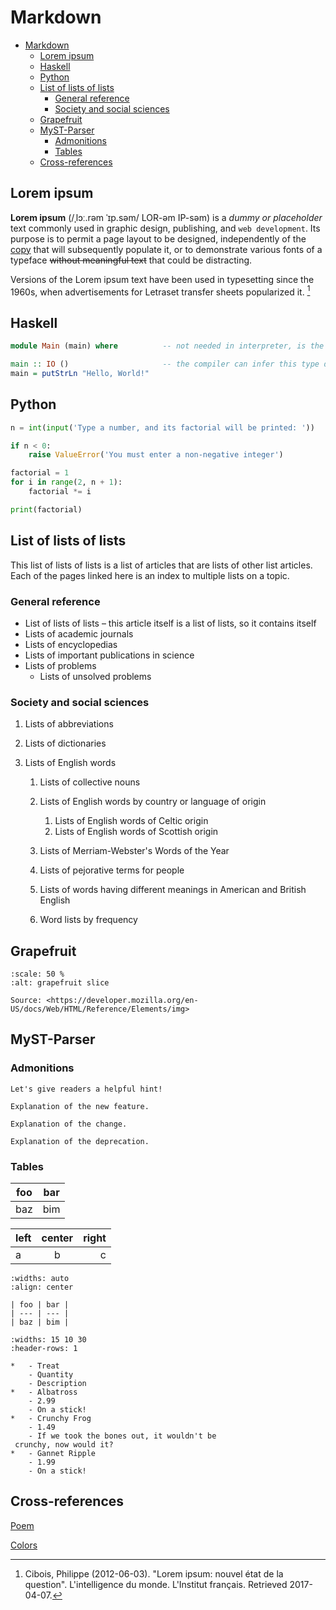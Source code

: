 # Markdown

- [Markdown](#markdown)
  - [Lorem ipsum](#lorem-ipsum)
  - [Haskell](#haskell)
  - [Python](#python)
  - [List of lists of lists](#list-of-lists-of-lists)
    - [General reference](#general-reference)
    - [Society and social sciences](#society-and-social-sciences)
  - [Grapefruit](#grapefruit)
  - [MyST-Parser](#myst-parser)
    - [Admonitions](#admonitions)
    - [Tables](#tables)
  - [Cross-references](#cross-references)

## Lorem ipsum

**Lorem ipsum** (/ˌlɔː.rəm ˈɪp.səm/ LOR-əm IP-səm) is a _dummy or placeholder_ text
commonly used in graphic design, publishing, and `web development`. Its purpose is to
permit a page layout to be designed, independently of the [copy] that will subsequently
populate it, or to demonstrate various fonts of a typeface ~~without meaningful text~~
that could be distracting.

Versions of the Lorem ipsum text have been used in typesetting since the 1960s, when
advertisements for Letraset transfer sheets popularized it. [^1]

[copy]: https://en.wikipedia.org/wiki/Copy_(publishing)

[^1]:
    Cibois, Philippe (2012-06-03). "Lorem ipsum: nouvel état de la question".
    L'intelligence du monde. L'Institut français. Retrieved 2017-04-07.

## Haskell

```hs
module Main (main) where          -- not needed in interpreter, is the default in a module file

main :: IO ()                     -- the compiler can infer this type definition
main = putStrLn "Hello, World!"
```

## Python

```py
n = int(input('Type a number, and its factorial will be printed: '))

if n < 0:
    raise ValueError('You must enter a non-negative integer')

factorial = 1
for i in range(2, n + 1):
    factorial *= i

print(factorial)
```

## List of lists of lists

This list of lists of lists is a list of articles that are lists of other list articles.
Each of the pages linked here is an index to multiple lists on a topic.

### General reference

- List of lists of lists – this article itself is a list of lists, so it contains itself
- Lists of academic journals
- Lists of encyclopedias
- Lists of important publications in science
- Lists of problems
  - Lists of unsolved problems

### Society and social sciences

1. Lists of abbreviations
2. Lists of dictionaries
3. Lists of English words

   1. Lists of collective nouns
   2. Lists of English words by country or language of origin

      1. Lists of English words of Celtic origin
      2. Lists of English words of Scottish origin

   3. Lists of Merriam-Webster's Words of the Year
   4. Lists of pejorative terms for people
   5. Lists of words having different meanings in American and British English
   6. Word lists by frequency

## Grapefruit

```{figure} grapefruit-slice.jpg
:scale: 50 %
:alt: grapefruit slice

Source: <https://developer.mozilla.org/en-US/docs/Web/HTML/Reference/Elements/img>
```

## MyST-Parser

### Admonitions

```{tip}
Let's give readers a helpful hint!
```

```{versionadded} 1.2.3
Explanation of the new feature.
```

```{versionchanged} 1.2.3
Explanation of the change.
```

```{deprecated} 1.2.3
Explanation of the deprecation.
```

### Tables

| foo | bar |
| --- | --- |
| baz | bim |

| left | center | right |
| :--- | :----: | ----: |
| a    |   b    |     c |

```{table} Table caption
:widths: auto
:align: center

| foo | bar |
| --- | --- |
| baz | bim |
```

```{list-table} Frozen Delights!
:widths: 15 10 30
:header-rows: 1

*   - Treat
    - Quantity
    - Description
*   - Albatross
    - 2.99
    - On a stick!
*   - Crunchy Frog
    - 1.49
    - If we took the bones out, it wouldn't be
 crunchy, now would it?
*   - Gannet Ripple
    - 1.99
    - On a stick!
```

## Cross-references

[Poem](./restructuredtext.rst#poem)

[Colors](./notebook.ipynb#colors-and-stderr)
